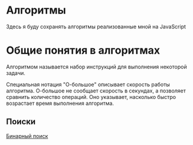 <h1>Алгоритмы</h1>
<p>Здесь я буду сохранять алгоритмы реализованные мной на JavaScript</p>
<h1>Общие понятия в алгоритмах</h1>
Алгоритмом называется набор инструкций для выполнения некоторой задачи.<br>
<p>Специальная нотация "О-большое" описывает скорость работы алгоритма.
О-большое не сообщает скорость в секундах, а позволяет сравнить количество операций.
Оно указывает, насколько быстро возрастает время выполнения алгоритма.</p>
<h2>Поиски</h2>
<a href="https://github.com/teekirienkov/EducationJS/blob/master/Algorithms/Introduction/binarySearch.js">Бинарный поиск</a>